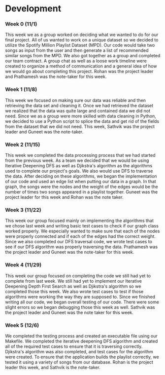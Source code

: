 # Development

### Week 0 (11/1)
This week we as a group worked on deciding what we wanted to do for our final project. All of us wanted to work on a unique dataset so we decided to utilize the Spotify Million Playlist Dataset (MPD). Our code would take two songs as input from the user and then generate a list of recommended similar songs from the MPD. We also got together as a group and completed our team contract. A group chat as well as a loose work timeline were created to organize a method of communication and a general idea of how we would go about completing this project. Rohan was the project leader and Prathamesh was the note-taker for this week.

### Week 1 (11/8)
This week we focused on making sure our data was reliable and then retrieving the data set and cleaning it. Once we had retrieved the dataset we realized that the data was quite large and contained data we did not need. Since we as a group were more skilled with data cleaning in Python, we decided to use a Python script to splice the data and get rid of the fields from the dataset that we did not need. This week, Sathvik was the project leader and Guneet was the note-taker. 

### Week 2 (11/15)
This week we completed the data processing process that we had started from the previous week. As a team we decided that we would be using Iterative Deepening DFS as well as Djikstra's algorithm as the algorithms used to complete our project's goals. We also would use DFS to traverse the data. After deciding on these algorithms, we began the implementation of our code and used an edge list when putting our data in a graph. In that graph, the songs were the nodes and the weight of the edges would be the number of times two songs appeared in a playlist together. Guneet was the project leader for this week and Rohan was the note taker. 

### Week 3 (11/22)
This week our group focused mainly on implementing the algorithms that we chose last week and writing basic test cases to check if our graph class worked properly. We especially wanted to make sure that each of the nodes were properly connected and if each of the edges had the correct weight. Since we also completed our DFS traversal code, we wrote test cases to see if our DFS algorithm was properly traversing the data. Prathamesh was the project leader and Guneet was the note-taker for this week. 

### Week 4 (11/29)
This week our group focused on completing the code we still had yet to complete from last week. We still had yet to implement our Iterative Deepening Depth First Search as well as Djikstra's algorithm so we completed those this week. We also wrote test cases to test if those algorithms were working the way they are supposed to. Since we finished writing all our code, we began overall testing of our code. There were some slight errors so we began debugging those this week as well. Sathvik was the project leader and Guneet was the note taker for this week. 

### Week 5 (12/6)
We completed the testing process and created an executable file using our Makefile. We completed the iterative deepening DFS algorithm and created all of the required test cases to ensure that it is traversing correctly. Djikstra's algorithm was also completed, and test cases for the algorithm were created. To ensure that the application builds the playlist correctly, we tested it using a variety of songs from our database. Rohan is the project leader this week, and Sathvik is the note-taker.
